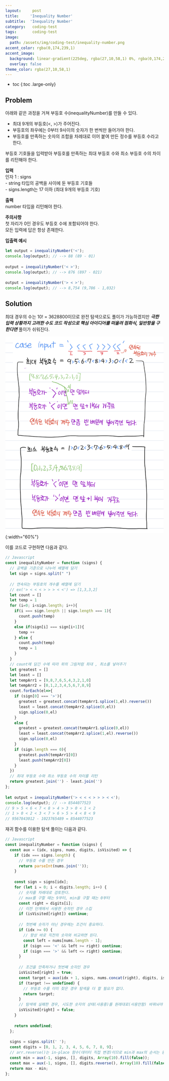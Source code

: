 ```yaml
---
layout:     post
title:     'Inequality Number'
subtitle:  'Inequality Number'
category:   coding-test
tags:       coding-test
image: 
  path: /assets/img/coding-test/inequality-number.png
accent_color: rgba(0,174,239,1)
accent_image:
  background: linear-gradient(225deg, rgba(27,10,58,1) 0%, rgba(0,174,239,1) 80%)
  overlay: false
theme_color: rgba(27,10,58,1)
---
```


* toc
{:toc .large-only}

## Problem

아래와 같은 과정을 거쳐 부등호 수(inequalityNumber)를 만들 수 있다.
- 최대 9개의 부등호(<, >)가 주어진다.
- 부등호의 좌우에는 0부터 9사이의 숫자가 한 번씩만 들어가야 한다.
- 부등호를 만족하는 숫자의 조합을 차례대로 이어 붙여 만든 정수를 부등호 수라고 한다.

부등호 기호들을 입력받아 부등호를 만족하는 최대 부등호 수와 최소 부등호 수의 차이를 리턴해야 한다.


**입력** <br>
인자 1 : signs <br>
\- string 타입의 공백을 사이에 둔 부등호 기호들 <br>
\- signs.length는 17 이하 (최대 9개의 부등호 기호)

**출력** <br>
number 타입을 리턴해야 한다.

**주의사항** <br>
첫 자리가 0인 경우도 부등호 수에 포함되어야 한다.<br>
모든 입력에 답은 항상 존재한다.

**입출력 예시**
~~~js
let output = inequalityNumber('<');
console.log(output); // --> 88 (89 - 01)

output = inequalityNumber('< >');
console.log(output); // --> 876 (897 - 021)

output = inequalityNumber('> < >');
console.log(output); // --> 8,754 (9,786 - 1,032)
~~~

## Solution

최대 경우의 수는 10! = 3628800이므로 완전 탐색으로도 풀이가 가능하겠지만 ***극한 입력 상황까지 고려한 수도 코드 작성으로 핵심 아이디어를 떠올려 점화식, 일반항을 구한다면*** 풀이가 쉬워진다.  

![Inequality Number](/assets/img/coding-test/inequality-number_idea.png){:width="60%"}

이를 코드로 구현하면 다음과 같다.

~~~js
// Javascript
const inequalityNumber = function (signs) {
  // 공백을 기준으로 나누어 배열에 담기
  let sign = signs.split(" ")

  // 연속되는 부등호의 개수를 배열에 담기
  // ex('> < < < > > > < <') => [1,3,3,2]
  let count = []
  let temp = 1
  for (i=0; i<sign.length; i++){
    if(i === sign.length || sign.length === 1){
      count.push(temp)
    }
    else if(sign[i] === sign[i+1]){
      temp ++
    } else {
      count.push(temp)
      temp = 1
    }
  }  
  // count에 담긴 수에 따라 위의 그림처럼 최대 , 최소를 넣어주기
  let greatest = []
  let least = []
  let tempArr1 = [9,8,7,6,5,4,3,2,1,0]
  let tempArr2 = [0,1,2,3,4,5,6,7,8,9]
  count.forEach(el=>{
    if (sign[0] === '>'){
      greatest = greatest.concat(tempArr1.splice(1,el).reverse())
      least = least.concat(tempArr2.splice(0,el))
      sign.splice(0,el)
    }
    else {
      greatest = greatest.concat(tempArr1.splice(0,el))
      least = least.concat(tempArr2.splice(1,el).reverse())
      sign.splice(0,el)
    }
    if (sign.length === 0){
      greatest.push(tempArr1[0])
      least.push(tempArr2[0])
    }
  })
  // 최대 부등호 수와 최소 부등호 수의 차이를 리턴
  return greatest.join('') - least.join('') 
};

let output = inequalityNumber('> < < < > > > < <');
console.log(output); // --> 8544077523
// 9 > 5 < 6 < 7 < 8 > 4 > 3 > 0 < 1 < 2 
// 1 > 0 < 2 < 3 < 7 > 6 > 5 > 4 < 8 < 9
// 9567843012 - 1023765489 = 8544077523
~~~

재귀 함수를 이용한 탐색 풀이는 다음과 같다.

~~~js
// Javascript
const inequalityNumber = function (signs) {
  const aux = (idx, signs, nums, digits, isVisited) => {
    if (idx === signs.length) {
      // 부등호 수를 만든 경우
      return parseInt(nums.join(''));
    }

    const sign = signs[idx];
    for (let i = 0; i < digits.length; i++) {
      // 숫자를 차례대로 검토한다.
      // max를 구할 때는 9부터, min을 구할 때는 0부터
      const right = digits[i];
      // 이전 단계에서 사용한 숫자인 경우 스킵
      if (isVisited[right]) continue;

      // 첫번째 숫자가 아닌 경우에는 조건이 중요하다.
      if (idx >= 0) {
        // 항상 바로 직전의 숫자와 비교하면 된다.
        const left = nums[nums.length - 1];
        if (sign === '<' && left >= right) continue;
        if (sign === '>' && left <= right) continue;
      }

      // 조건을 만족하거나 첫번째 숫자인 경우
      isVisited[right] = true;
      const target = aux(idx + 1, signs, nums.concat(right), digits, isVisited);
      if (target !== undefined) {
        // 부등호 수를 이미 찾은 경우 탐색을 더 할 필요가 없다.
        return target;
      }
      // 탐색에 실패한 경우, 시도한 숫자의 상태(사용중)를 원래대로(사용안함) 바꿔놔야 한다.
      isVisited[right] = false;
    }

    return undefined;
  };

  signs = signs.split(' ');
  const digits = [0, 1, 2, 3, 4, 5, 6, 7, 8, 9];
  // arr.reverse()는 in-place 함수(데이터 직접 변경)이므로 min과 max의 순서는 중요하다.
  const min = aux(-1, signs, [], digits, Array(10).fill(false));
  const max = aux(-1, signs, [], digits.reverse(), Array(10).fill(false));
  return max - min;
};
~~~